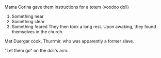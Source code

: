 Mama Corina gave them instructions for a totem (voodoo doll) 
1. Something near
2. Something clear
3. Something feared
They then took a long rest. Upon awaking, they found themselves in the church.

Met Duergar cook, Thurrmir, who was apparently a former slave.

"Let them go" on the doll's arm.

